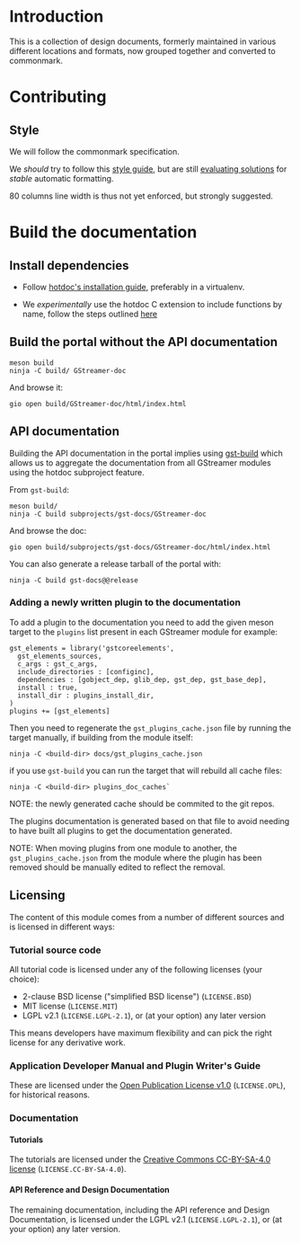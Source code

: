 # Introduction

This is a collection of design documents, formerly maintained in various
different locations and formats, now grouped together and converted
to commonmark.

# Contributing

## Style

We will follow the commonmark specification.

We *should* try to follow this
[style guide](http://www.cirosantilli.com/markdown-style-guide/#about),
but are still [evaluating solutions](https://github.com/jgm/cmark/issues/131)
for *stable* automatic formatting.

80 columns line width is thus not yet enforced, but strongly suggested.

# Build the documentation

## Install dependencies

* Follow [hotdoc's installation guide](https://hotdoc.github.io/installing.html),
  preferably in a virtualenv.

* We *experimentally* use the hotdoc C extension to include functions by
  name, follow the steps outlined [here](https://github.com/hotdoc/hotdoc_c_extension)

## Build the portal without the API documentation

```
meson build
ninja -C build/ GStreamer-doc
```

And browse it:

```
gio open build/GStreamer-doc/html/index.html
```

## API documentation

Building the API documentation in the portal implies using
[gst-build](https://gitlab.freedesktop.org/gstreamer/gst-build/) which allows us
to aggregate the documentation from all GStreamer modules using the hotdoc subproject
feature.

From `gst-build`:

```
meson build/
ninja -C build subprojects/gst-docs/GStreamer-doc
```

And browse the doc:

```
gio open build/subprojects/gst-docs/GStreamer-doc/html/index.html
```

You can also generate a release tarball of the portal with:

```
ninja -C build gst-docs@@release
```

### Adding a newly written plugin to the documentation

To add a plugin to the documentation you need to add the given
meson target to the `plugins` list present in each GStreamer module for
example:

``` meson
gst_elements = library('gstcoreelements',
  gst_elements_sources,
  c_args : gst_c_args,
  include_directories : [configinc],
  dependencies : [gobject_dep, glib_dep, gst_dep, gst_base_dep],
  install : true,
  install_dir : plugins_install_dir,
)
plugins += [gst_elements]
```

Then you need to regenerate the `gst_plugins_cache.json` file by running
the target manually, if building from the module itself:

```
ninja -C <build-dir> docs/gst_plugins_cache.json
```

if you use `gst-build` you can run the target that will rebuild all cache files:

```
ninja -C <build-dir> plugins_doc_caches`
```

NOTE: the newly generated cache should be commited to the git repos.

The plugins documentation is generated based on that file to
avoid needing to have built all plugins to get the documentation generated.

NOTE: When moving plugins from one module to another, the `gst_plugins_cache.json`
from the module where the plugin has been removed should be manually edited
to reflect the removal.

## Licensing

The content of this module comes from a number of different sources and is
licensed in different ways:

### Tutorial source code

All tutorial code is licensed under any of the following licenses (your choice):

 - 2-clause BSD license ("simplified BSD license") (`LICENSE.BSD`)
 - MIT license (`LICENSE.MIT`)
 - LGPL v2.1 (`LICENSE.LGPL-2.1`), or (at your option) any later version

This means developers have maximum flexibility and can pick the right license
for any derivative work.

### Application Developer Manual and Plugin Writer's Guide

These are licensed under the [Open Publication License v1.0][op-license]
(`LICENSE.OPL`), for historical reasons.

[op-license]: http://www.opencontent.org/openpub/

### Documentation

#### Tutorials

The tutorials are licensed under the [Creative Commons CC-BY-SA-4.0 license][cc-by-sa-4.0]
(`LICENSE.CC-BY-SA-4.0`).

[cc-by-sa-4.0]: https://creativecommons.org/licenses/by-sa/4.0/

#### API Reference and Design Documentation

The remaining documentation, including the API reference and Design Documentation,
is licensed under the LGPL v2.1 (`LICENSE.LGPL-2.1`), or (at your option) any later
version.

